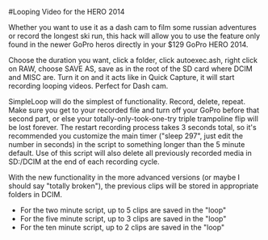 #Looping Video for the HERO 2014

Whether you want to use it as a dash cam to film some russian adventures or record the longest ski run, this hack will allow you to use the feature only found in the newer GoPro heros directly in your $129 GoPro HERO 2014.

Choose the duration you want, click a folder, click autoexec.ash, right click on RAW, choose SAVE AS, save as in the root of the SD card where DCIM and MISC are. Turn it on and it acts like in Quick Capture, it will start recording looping videos. Perfect for Dash cam.

SimpleLoop will do the simplest of functionality. Record, delete, repeat. Make sure you get to your recorded file and turn off your GoPro before that second part, or else your totally-only-took-one-try triple trampoline flip will be lost forever. The restart recording process takes 3 seconds total, so it's recommended you customize the main timer ("sleep 297", just edit the number in seconds) in the script to something longer than the 5 minute default. Use of this script will also delete all previously recorded media in SD:/DCIM at the end of each recording cycle.

With the new functionality in the more advanced versions (or maybe I should say "totally broken"), the previous clips will be stored in appropriate folders in DCIM.
  * For the two minute script, up to 5 clips are saved in the "loop"
  * For the five minute script, up to 3 clips are saved in the "loop"
  * For the ten minute script, up to 2 clips are saved in the "loop"
